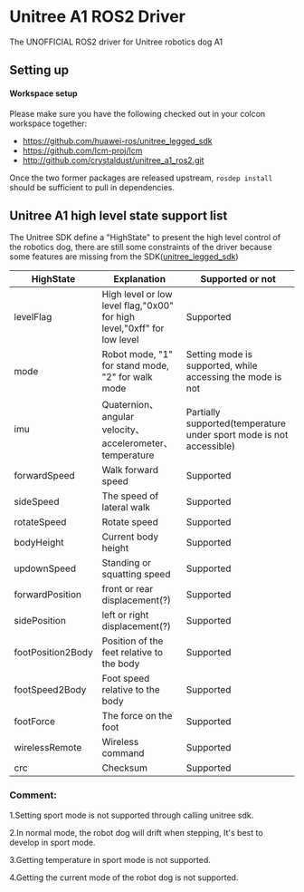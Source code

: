 # Unitree A1 ROS2 Driver
The UNOFFICIAL ROS2 driver for Unitree robotics dog A1



## Setting up

#### Workspace setup
Please make sure you have the following checked out in your colcon workspace together:
- https://github.com/huawei-ros/unitree_legged_sdk
- https://github.com/lcm-proj/lcm
- http://github.com/crystaldust/unitree_a1_ros2.git

Once the two former packages are released upstream, `rosdep install` should be sufficient to pull in dependencies.

## Unitree A1 high level state support list

The Unitree SDK define a "HighState" to present the high level control of the robotics dog, there are still some constraints of the driver because some features are missing from the SDK([unitree_legged_sdk](https://github.com/unitreerobotics/unitree_legged_sdk))

| HighState         | Explanation                                                  | Supported or not                                             |
| ----------------- | ------------------------------------------------------------ | ------------------------------------------------------------ |
| levelFlag         | High level or low level flag,"0x00" for high level,"0xff" for low level | Supported                                                    |
| mode              | Robot mode, "1" for stand mode, "2" for walk mode            | Setting mode is supported, while accessing the mode is not   |
| imu               | Quaternion、angular velocity、accelerometer、temperature     | Partially supported(temperature under sport mode is not accessible) |
| forwardSpeed      | Walk forward speed                                           | Supported                                                    |
| sideSpeed         | The speed of lateral walk                                    | Supported                                                    |
| rotateSpeed       | Rotate speed                                                 | Supported                                                    |
| bodyHeight        | Current body height                                          | Supported                                                    |
| updownSpeed       | Standing or squatting speed                                  | Supported                                                    |
| forwardPosition   | front or rear displacement(?)                                | Supported                                                    |
| sidePosition      | left or right displacement(?)                                | Supported                                                    |
| footPosition2Body | Position of the feet relative to the body                    | Supported                                                    |
| footSpeed2Body    | Foot speed relative to the body                              | Supported                                                    |
| footForce         | The force on the foot                                        | Supported                                                    |
| wirelessRemote    | Wireless command                                             | Supported                                                    |
| crc               | Checksum                                                     | Supported                                                    |

### Comment:
1.Setting sport mode is not supported through calling unitree sdk.

2.In normal mode, the robot dog will drift when stepping, It's best to develop in sport mode.

3.Getting temperature in sport mode is not supported.

4.Getting the current mode of the robot dog is not supported.